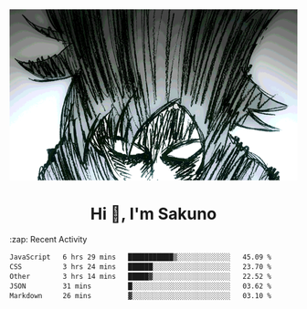 <body>
<h1 align="center"></h1>
<br>
<div align="center">
<img width="auto" height="300" src="Img/mobFreakoutLonger.gif"/>
</div>
</div>
<h1 align="center">Hi 👋, I'm Sakuno</h1>
:zap: Recent Activity

<!--START_SECTION:waka-->

```txt
JavaScript   6 hrs 29 mins   ███████████▒░░░░░░░░░░░░░   45.09 %
CSS          3 hrs 24 mins   ██████░░░░░░░░░░░░░░░░░░░   23.70 %
Other        3 hrs 14 mins   █████▓░░░░░░░░░░░░░░░░░░░   22.52 %
JSON         31 mins         █░░░░░░░░░░░░░░░░░░░░░░░░   03.62 %
Markdown     26 mins         ▓░░░░░░░░░░░░░░░░░░░░░░░░   03.10 %
```

<!--END_SECTION:waka-->
